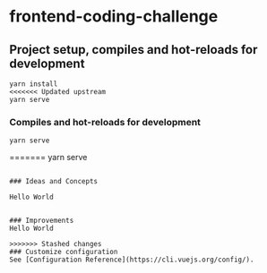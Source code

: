 # frontend-coding-challenge

## Project setup,  compiles and hot-reloads for development
```
yarn install
<<<<<<< Updated upstream
yarn serve
```

### Compiles and hot-reloads for development
```
yarn serve
```

=======
yarn serve
```

### Ideas and Concepts

Hello World


### Improvements
Hello World

>>>>>>> Stashed changes
### Customize configuration
See [Configuration Reference](https://cli.vuejs.org/config/).
